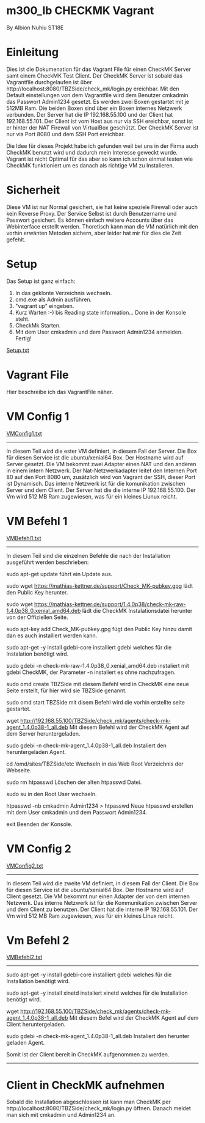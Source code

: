 # m300_lb CHECKMK Vagrant

By Albion Nuhiu ST18E

# Einleitung
Dies ist die Dokumenation für das Vagrant File für einen CheckMK Server samt einem CheckMK Test Client. Der CheckMK Server ist sobald das Vagrantfile durchgelaufen ist über http://localhost:8080/TBZSide/check_mk/login.py ereichbar. Mit den Default einstellungen von dem Vagrantfile wird dem Benutzer cmkadmin das Passwort Admin1234 gesetzt. Es werden zwei Boxen gestartet mit je 512MB Ram. Die beiden Boxen sind über ein Boxen internes Netzwerk verbunden. Der Server hat die IP 192.168.55.100 und der Client hat 192.168.55.101. Der Client ist vom Host aus nur via SSH ereichbar, sonst ist er hinter der NAT Firewall von VirtualBox geschützt. Der CheckMK Server ist nur via Port 8080 und dem SSH Port ereichbar.

Die Idee für dieses Projekt habe ich gefunden weil bei uns in der Firma auch CheckMK benutzt wird und dadurch mein Interesse geweckt wurde. Vagrant ist nicht Optimal für das aber so kann ich schon einmal testen wie CheckMK funktioniert um es danach als richtige VM zu Instalieren.
# Sicherheit
Diese VM ist nur Normal gesichert, sie hat keine speziele Firewall oder auch kein Reverse Proxy. Der Service Selbst ist durch Benutzername und Passwort gesichert. Es können einfach weitere Accounts über das Webinterface erstellt werden. Thoretisch kann man die VM natürlich mit den vorhin erwänten Metoden sichern, aber leider hat mir für dies die Zeit gefehlt.


# Setup
Das Setup ist ganz einfach:

1. In das geklonte Verzeichnis wechseln.
2. cmd.exe als Admin ausführen.
3. "vagrant up" eingeben.
4. Kurz Warten :-) bis Reading state information... Done in der Konsole steht.
5. CheckMk Starten.
6. Mit dem User cmkadmin und dem Passwort Admin1234 anmelden.
Fertig!

[Setup.txt](https://github.com/AlbionNuhiu/m300_lb/files/6208214/Setup.txt)

# Vagrant File
Hier beschreibe ich das VagrantFile näher.

# VM Config 1
[VMConfig1.txt](https://github.com/AlbionNuhiu/m300_lb/files/6208225/VMConfig1.txt)
______
In diesem Teil wird die ester VM definiert, in diesem Fall der Server. Die Box für diesen Service ist die ubuntu/xenial64 Box. Der Hostname wird auf Server gesetzt. Die VM bekommt zwei Adapter einen NAT und den anderen in einem intern Netzwerk. Der Nat-Netzwerkadapter leitet den Internen Port 80 auf den Port 8080 um, zusätzlich wird von Vagrant der SSH, dieser Port ist Dynamisch. Das interne Netzwerk ist für die komunikation zwischen Server und dem Client. Der Server hat die die interne IP 192.168.55.100. Der Vm wird 512 MB Ram zugewiesen, was für ein kleines Liunux reicht.

# VM Befehl 1
[VMBefehl1.txt](https://github.com/AlbionNuhiu/m300_lb/files/6208226/VMBefehl1.txt)
______
In diesem Teil sind die einzelnen Befehle die nach der Installation ausgeführt werden beschrieben:

sudo apt-get update führt ein Update aus.

sudo wget https://mathias-kettner.de/support/Check_MK-pubkey.gpg lädt den Public Key herunter.

sudo wget https://mathias-kettner.de/support/1.4.0p38/check-mk-raw-1.4.0p38_0.xenial_amd64.deb lädt die CheckMK Instalationsdatei herunter von der Offiziellen Seite.

sudo apt-key add Check_MK-pubkey.gpg fügt den Public Key hinzu damit dan es auch installiert werden kann.

sudo apt-get -y install gdebi-core installiert gdebi welches für die Instalation benötigt wird.

sudo gdebi -n check-mk-raw-1.4.0p38_0.xenial_amd64.deb instaliert mit gdebi CheckMK, der Parameter -n instaliert es ohne nachzufragen.

sudo omd create TBZSide mit diesem Befehl wird in CheckMK eine neue Seite erstellt, für hier wird sie TBZSide genannt.

sudo omd start TBZSide mit disem Befehl wird die vorhin erstellte seite gestartet.

wget http://192.168.55.100/TBZSide/check_mk/agents/check-mk-agent_1.4.0p38-1_all.deb Mit diesem Befehl wird der CheckMK Agent auf dem Server heruntergeladen.

sudo gdebi -n check-mk-agent_1.4.0p38-1_all.deb Instaliert den heruntergeladen Agent.

cd /omd/sites/TBZSide/etc Wechseln in das Web Root Verzeichnis der Webseite.

sudo rm htpasswd Löschen der alten htpasswd Datei.

sudo su in den Root User wechseln.

htpasswd -nb cmkadmin Admin1234 > htpasswd Neue htpasswd erstellen mit dem User cmkadmin und dem Passwort Admin1234.

exit Beenden der Konsole.
# VM Config 2
[VMConfig2.txt](https://github.com/AlbionNuhiu/m300_lb/files/6208249/VMConfig2.txt)
______
In diesem Teil wird die zweite VM definiert, in diesem Fall der Client. Die Box für diesen Service ist die ubuntu/xenial64 Box. Der Hostname wird auf Client gesetzt. Die VM bekommt nur einen Adapter der von dem internen Netzwerk. Das interne Netzwerk ist für die Kommunikation zwischen Server und dem Client zu benutzen. Der Client hat die interne IP 192.168.55.101. Der Vm wird 512 MB Ram zugewiesen, was für ein kleines Linux reicht.

# Vm Befehl 2
[VMBefehl2.txt](https://github.com/AlbionNuhiu/m300_lb/files/6208251/VMBefehl2.txt)
______
sudo apt-get -y install gdebi-core installiert gdebi welches für die Installation benötigt wird.

sudo apt-get -y install xinetd instaliert xinetd welches für die Installation benötigt wird.

wget http://192.168.55.100/TBZSide/check_mk/agents/check-mk-agent_1.4.0p38-1_all.deb Mit diesem Befel wird der CheckMK Agent auf dem Client heruntergeladen.

sudo gdebi -n check-mk-agent_1.4.0p38-1_all.deb Instaliert den herunter geladen Agent.

Somit ist der Client bereit in CheckMK aufgenommen zu werden.
______

# Client in CheckMK aufnehmen
Sobald  die Installation abgeschlossen ist kann man CheckMK per http://localhost:8080/TBZSide/check_mk/login.py öffnen.
Danach meldet man sich mit cmkadmin und Admin1234 an.

